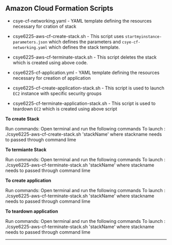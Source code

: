 ## Amazon Cloud Formation Scripts

* csye-cf-networking.yaml - YAML template defining the resources necessary for cration of stack

* csye6225-aws-cf-create-stack.sh - This script uses `startmyinstance-parameters.json` which defines the parameters and `csye-cf-networking.yaml` which defines the stack template.

* csye6225-aws-cf-terminate-stack.sh - This script deletes the stack which is created using above code.

* csye6225-cf-application.yml - YAML template defining the resources necessary for creation of application

* csye6225-cf-create-application-stack.sh - This script is used to launch `EC2` instance with specific security groups

* csye6225-cf-terminate-application-stack.sh - This script is used to teardown `EC2` which is created using above script

**To create Stack**

Run commands: Open terminal and run the following commands
To launch : ./csye6225-aws-cf-create-stack.sh 'stackName' where stackname needs to passed through command lime

**To termiante Stack**

Run commands: Open terminal and run the following commands
To launch : ./csye6225-aws-cf-terminate-stack.sh 'stackName' where stackname needs to passed through command lime

**To create application**

Run commands: Open terminal and run the following commands
To launch : ./csye6225-aws-cf-terminate-stack.sh 'stackName' where stackname needs to passed through command lime

**To teardown application**

Run commands: Open terminal and run the following commands
To launch : ./csye6225-aws-cf-terminate-stack.sh 'stackName' where stackname needs to passed through command lime
***


